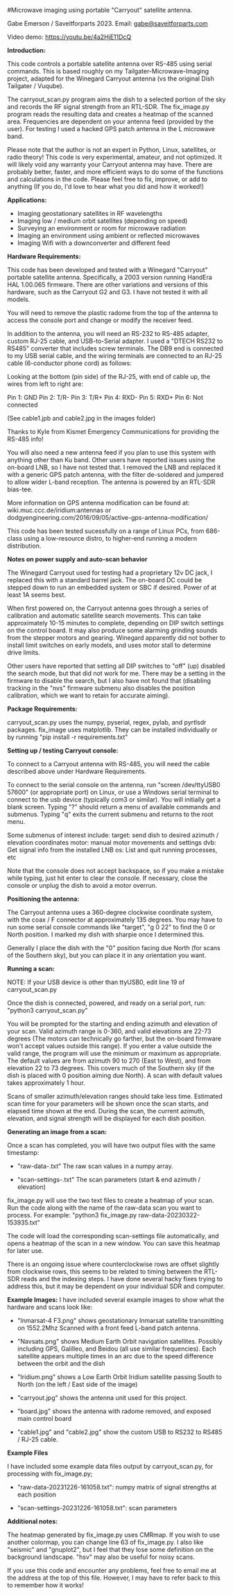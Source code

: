 #Microwave imaging using portable "Carryout" satellite antenna. 

Gabe Emerson / Saveitforparts 2023. Email: gabe@saveitforparts.com

Video demo: https://youtu.be/4a2HjE11DcQ

**Introduction:**

This code controls a portable satellite antenna over RS-485 using serial commands. 
This is based roughly on my Tailgater-Microwave-Imaging project, adapted for the
Winegard Carryout antenna (vs the original Dish Tailgater / Vuqube). 

The carryout_scan.py program aims the dish to a selected portion of the sky and 
records the RF signal strength from an RTL-SDR. The fix_image.py program reads
the resulting data and creates a heatmap of the scanned area. Frequencies are 
dependent on your antenna feed (provided by the user). For testing I used a hacked
GPS patch antenna in the L microwave band. 

Please note that the author is not an expert in Python, Linux, satellites, or 
radio theory! This code is very experimental, amateur, and not optimized. It will
likely void any warranty your Carryout antenna may have. There are probably better,
faster, and more efficient ways	to do some of the functions and calculations in 
the code. Please feel free to fix, improve, or add to anything (If you do, I'd
love to hear what you did and how it worked!)    


**Applications:**

- Imaging geostationary satellites in RF wavelengths
- Imaging low / medium orbit satellites (depending on speed)
- Surveying an environment or room for microwave radiation
- Imaging an environment using ambient or reflected microwaves 
- Imaging Wifi with a downconverter and different feed


**Hardware Requirements:**

This code has been developed and tested with a Winegard "Carryout" portable
satellite antenna. Specifically, a 2003 version running HandEra HAL 1.00.065
firmware. There are other variations and versions of this hardware, such as the
Carryout G2 and G3. I have not tested it with all models. 

You will need to remove the plastic radome from the top of the antenna to access
the console port and change or modify the receiver feed.

In addition to the antenna, you will need an RS-232 to RS-485 adapter, custom
RJ-25 cable, and USB-to-Serial adapter. I used a "DTECH RS232 to RS485" converter
that includes screw terminals. The DB9 end is connected to my USB serial cable,
and the wiring terminals are connected to an RJ-25 cable (6-conductor phone cord)
as follows:

Looking at the bottom (pin side) of the RJ-25, with end of cable up, the wires
from left to right are:

Pin 1: GND
Pin 2: T/R-
Pin 3: T/R+
Pin 4: RXD-
Pin 5: RXD+
Pin 6: Not connected

(See cable1.jpb and cable2.jpg in the images folder)

Thanks to Kyle from Kismet Emergency Communications for providing the RS-485 info! 

You will also need a new antenna feed if you plan to use this system with anything
other than Ku band. Other users have reported issues using the on-board LNB, so I
have not tested that. I removed the LNB and replaced it with a generic GPS patch 
antenna, with the filter de-soldered and jumpered to allow wider L-band reception.
The antenna is powered by an RTL-SDR bias-tee. 
 
More information on GPS antenna modification can be found at:
wiki.muc.ccc.de/iridium:antennas 
or dodgyengineering.com/2016/09/05/active-gps-antenna-modification/

This code has been tested sucessfully on a range of Linux PCs, from 686-class using
a low-resource distro, to higher-end running a modern distribution. 


**Notes on power supply and auto-scan behavior**

The Winegard Carryout used for testing had a proprietary 12v DC jack, I replaced 
this with a standard barrel jack. The on-board DC could be stepped down to run an
embedded system or SBC if desired. Power of at least 1A seems best. 

When first powered on, the Carryout antenna goes through a series of calibration and
automatic satellite search movements. This can take approximately 10-15 minutes
to complete, depending on DIP switch settings on the control board. It may also 
produce some alarming grinding sounds from the stepper motors and gearing. Winegard
apparently did not bother to install limit switches on early models, and uses motor
stall to determine drive limits. 

Other users have reported that setting all DIP switches to "off" (up) disabled the 
search mode, but that did not work for me. There may be a setting in the firmware to 
disable the search, but I also have not found that (disabling tracking in the "nvs"
firmware submenu also disables the position calibration, which we want to retain for 
accurate aiming). 


**Package Requirements:**

carryout_scan.py uses the numpy, pyserial, regex, pylab, and pyrtlsdr packages. 
fix_image uses matplotlib.
They can be installed individually or by running "pip install -r requirements.txt"


**Setting up / testing Carryout console:**

To connect to a Carryout antenna with RS-485, you will need the cable described above
under Hardware Requirements. 

To connect to the serial console on the antenna, run "screen /dev/ttyUSB0 57600" (or 
appropriate port) on Linux, or use a Windows serial terminal to connect to the usb 
device (typically com3 or similar). You will initially get a blank screen. Typing "?"
should return a menu of available commands and submenus. Typing "q" exits the current
submenu and returns to the root menu.

Some submenus of interest include:
target: send dish to desired azimuth / elevation coordinates
motor: manual motor movements and settings
dvb: Get signal info from the installed LNB
os: List and quit running processes, etc

	
Note that the console does not accept backspace, so if you make a mistake while typing,
just hit enter to clear the console. If necessary, close the console or unplug the 
dish to avoid a motor overrun. 


**Positioning the antenna:**

The Carryout antenna uses a 360-degree clockwise coordinate system, with the coax
/ F connector at approximately 135 degrees. You may have to run some serial console
commands like "target", "g 0 22" to find the 0 or North position. I marked my dish
with sharpie once I determined this. 
		
Generally I place the dish with the "0" position facing due North (for scans of the
Southern sky), but you can place it in any orientation you want.


**Running a scan:**

NOTE: If your USB device is other than ttyUSB0, edit line 19 of carryout_scan.py

Once the dish is connected, powered, and ready on a serial port, run:
"python3 carryout_scan.py"

You will be prompted for the starting and ending azimuth and elevation of your scan. 
Valid azimuth range is 0-360, and valid elevations are 22-73 degrees (The motors can
technically go farther, but the on-board firmware won't accept values outside this
range). If you enter a value outside the valid range, the program will use the minimum
or maximum as appropriate. The default values are from azimuth 90 to 270 (East to West),
and from elevation 22 to 73 degrees. This covers much of the Southern sky (if the dish 
is placed with 0 position aiming due North). A scan with default values takes 
approximately 1 hour. 

Scans of smaller azimuth/elevation ranges should take less time. Estimated scan time 
for your parameters will be shown once the scan starts, and elapsed time shown at the
end. During the scan, the current azimuth, elevation, and signal strength will be
displayed for each dish position. 

	
**Generating an image from a scan:**
	
Once a scan has completed, you will have two output files with the same timestamp:

- "raw-data-<timestamp>.txt"       The raw scan values in a numpy array.
	
- "scan-settings-<timestamp>.txt"  The scan parameters (start & end azimuth / elevation)
	
fix_image.py will use the two text files to create a heatmap of your scan. Run the code 
along with the name of the raw-data scan you want to process. For example:
"python3 fix_image.py raw-data-20230322-153935.txt"
	
The code will load the corresponding scan-settings file automatically, and opens a
heatmap of the scan in a new window. You can save this heatmap for later use. 

There is an ongoing issue where counterclockwise rows are offset slightly from clockwise
rows, this seems to be related to timing between the RTL-SDR reads and the indexing
steps. I have done several hacky fixes trying to address this, but it may be dependent
on your individual SDR and computer. 
 
	
**Example Images:**
I have included several example images to show what the hardware and scans look like:
	 
- "Inmarsat-4 F3.png" shows geostationary Inmarsat satellite transmitting on 1552.2Mhz
			Scanned with a front feed L-band patch antenna. 
			
- "Navsats.png" shows Medium Earth Orbit navigation satellites. Possibly including GPS, 
	    Galilleo, and Beidou (all use similar frequencies). Each satellite appears 
	    multiple times in an arc due to the speed difference between the orbit and
	    the dish
	    
- "Iridium.png" shows a Low Earth Orbit Iridium satellite passing South to North
		(on the left / East side of the image)
				  	  
- "carryout.jpg" shows the antenna unit used for this project.

- "board.jpg" shows the antenna with radome removed, and exposed main control board

- "cable1.jpg" and "cable2.jpg" show the custom USB to RS232 to RS485 / RJ-25 cable. 
		

**Example Files**

I have included some example data files output by carryout_scan.py, for processing with
fix_image.py;

- "raw-data-20231226-161058.txt":   numpy matrix of signal strengths at each position

- "scan-settings-20231226-161058.txt":  scan parameters 


**Additional notes:**
	
The heatmap generated by fix_image.py uses CMRmap. If you wish to use another colormap, 
you can change line 63 of fix_image.py. I also like "seismic" and "gnuplot2", but I feel
that they lose some definition on the background landscape. "hsv" may also be useful for 
noisy scans. 
	
If you use this code and encounter any problems, feel free to email me at the address at
the top of this file. However, I may have to refer back to this to remember how it works! 

